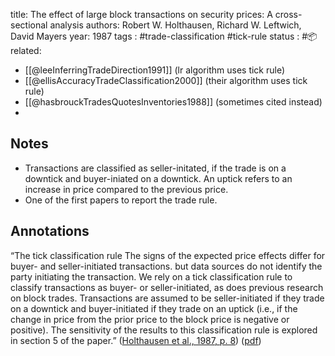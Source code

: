 title: The effect of large block transactions on security prices: A cross-sectional analysis
authors: Robert W. Holthausen, Richard W. Leftwich, David Mayers
year: 1987
tags : #trade-classification #tick-rule 
status : #📦 
related:
- [[@leeInferringTradeDirection1991]] (lr algorithm uses tick rule)
- [[@ellisAccuracyTradeClassification2000]] (their algorithm uses tick rule)
- [[@hasbrouckTradesQuotesInventories1988]] (sometimes cited instead)
- 
## Notes
- Transactions are classified as seller-initated, if the trade is on a downtick and buyer-iniated on a downtick.  An uptick refers to an increase in price compared to the previous price.
- One of the first papers to report the trade rule.

## Annotations  
“The tick classification rule The signs of the expected price effects differ for buyer- and seller-initiated transactions. but data sources do not identify the party initiating the transaction. We rely on a tick classification rule to classify transactions as buyer- or seller-initiated, as does previous research on block trades. Transactions are assumed to be seller-initiated if they trade on a downtick and buyer-initiated if they trade on an uptick (i.e., if the change in price from the prior price to the block price is negative or positive). The sensitivity of the results to this classification rule is explored in section 5 of the paper.” ([Holthausen et al., 1987, p. 8](zotero://select/library/items/5UFRHF64)) ([pdf](zotero://open-pdf/library/items/TP9GMDRJ?page=8&annotation=QV5JDTME))